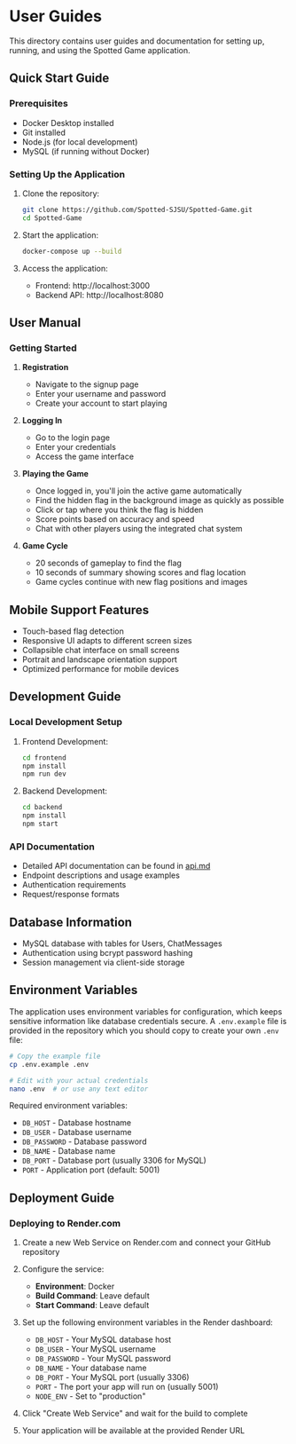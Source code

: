# User Guides

This directory contains user guides and documentation for setting up, running, and using the Spotted Game application.

## Quick Start Guide

### Prerequisites
- Docker Desktop installed
- Git installed
- Node.js (for local development)
- MySQL (if running without Docker)

### Setting Up the Application

1. Clone the repository:
   ```bash
   git clone https://github.com/Spotted-SJSU/Spotted-Game.git
   cd Spotted-Game
   ```

2. Start the application:
   ```bash
   docker-compose up --build
   ```

3. Access the application:
   - Frontend: http://localhost:3000
   - Backend API: http://localhost:8080

## User Manual

### Getting Started
1. **Registration**
   - Navigate to the signup page
   - Enter your username and password
   - Create your account to start playing

2. **Logging In**
   - Go to the login page
   - Enter your credentials
   - Access the game interface

3. **Playing the Game**
   - Once logged in, you'll join the active game automatically
   - Find the hidden flag in the background image as quickly as possible
   - Click or tap where you think the flag is hidden
   - Score points based on accuracy and speed
   - Chat with other players using the integrated chat system

4. **Game Cycle**
   - 20 seconds of gameplay to find the flag
   - 10 seconds of summary showing scores and flag location
   - Game cycles continue with new flag positions and images

## Mobile Support Features
- Touch-based flag detection
- Responsive UI adapts to different screen sizes
- Collapsible chat interface on small screens
- Portrait and landscape orientation support
- Optimized performance for mobile devices

## Development Guide

### Local Development Setup
1. Frontend Development:
   ```bash
   cd frontend
   npm install
   npm run dev
   ```

2. Backend Development:
   ```bash
   cd backend
   npm install
   npm start
   ```

### API Documentation
- Detailed API documentation can be found in [api.md](../../api.md)
- Endpoint descriptions and usage examples
- Authentication requirements
- Request/response formats

## Database Information
- MySQL database with tables for Users, ChatMessages
- Authentication using bcrypt password hashing
- Session management via client-side storage 

## Environment Variables

The application uses environment variables for configuration, which keeps sensitive information like database credentials secure. A `.env.example` file is provided in the repository which you should copy to create your own `.env` file:

```bash
# Copy the example file
cp .env.example .env

# Edit with your actual credentials
nano .env  # or use any text editor
```

Required environment variables:
- `DB_HOST` - Database hostname
- `DB_USER` - Database username
- `DB_PASSWORD` - Database password
- `DB_NAME` - Database name
- `DB_PORT` - Database port (usually 3306 for MySQL)
- `PORT` - Application port (default: 5001)

## Deployment Guide

### Deploying to Render.com

1. Create a new Web Service on Render.com and connect your GitHub repository

2. Configure the service:
   - **Environment**: Docker
   - **Build Command**: Leave default
   - **Start Command**: Leave default

3. Set up the following environment variables in the Render dashboard:
   - `DB_HOST` - Your MySQL database host
   - `DB_USER` - Your MySQL username
   - `DB_PASSWORD` - Your MySQL password
   - `DB_NAME` - Your database name
   - `DB_PORT` - Your MySQL port (usually 3306)
   - `PORT` - The port your app will run on (usually 5001)
   - `NODE_ENV` - Set to "production"

4. Click "Create Web Service" and wait for the build to complete

5. Your application will be available at the provided Render URL 